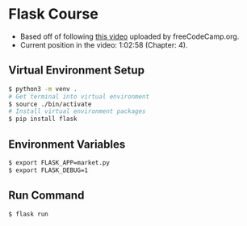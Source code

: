 # Flask Course
- Based off of following [this video](https://www.youtube.com/watch?v=Qr4QMBUPxWo) uploaded by freeCodeCamp.org.
- Current position in the video: 1:02:58 (Chapter: 4).

## Virtual Environment Setup
```bash
$ python3 -m venv .
# Get terminal into virtual environment
$ source ./bin/activate
# Install virtual environment packages
$ pip install flask
```

## Environment Variables
```bash
$ export FLASK_APP=market.py
$ export FLASK_DEBUG=1
```

## Run Command
```bash 
$ flask run
```
